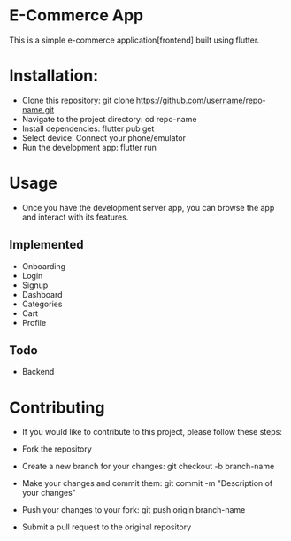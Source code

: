 # E-Commerce App
This is a simple e-commerce application[frontend] built using flutter.

# Installation:
* Clone this repository: git clone https://github.com/username/repo-name.git
* Navigate to the project directory: cd repo-name
* Install dependencies: flutter pub get
* Select device: Connect your phone/emulator
* Run the development app: flutter run

# Usage
* Once you have the development server app, you can browse the app and interact with its features.

## Implemented

* Onboarding
* Login
* Signup
* Dashboard
* Categories
* Cart
* Profile

## Todo
* Backend

# Contributing
* If you would like to contribute to this project, please follow these steps:

* Fork the repository
* Create a new branch for your changes: git checkout -b branch-name
* Make your changes and commit them: git commit -m "Description of your changes"
* Push your changes to your fork: git push origin branch-name
* Submit a pull request to the original repository
